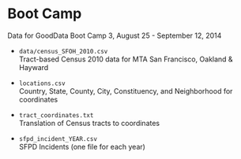 Boot Camp
=========

Data for GoodData Boot Camp 3, August 25 - September 12, 2014

*	`data/census_SFOH_2010.csv`  
	Tract-based Census 2010 data for MTA San Francisco, Oakland & Hayward  
	
*	`locations.csv`  
	Country, State, County, City, Constituency, and Neighborhood for coordinates  
	
*	`tract_coordinates.txt`  
	Translation of Census tracts to coordinates  
	
*	`sfpd_incident_YEAR.csv`  
	SFPD Incidents (one file for each year)  
	
